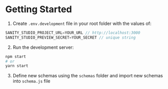 # Getting Started

1. Create `.env.development` file in your root folder with the values of:

```javascript
SANITY_STUDIO_PROJECT_URL=YOUR_URL // http://localhost:3000
SANITY_STUDIO_PREVIEW_SECRET=YOUR_SECRET // unique string
```
2. Run the development server:

```bash
npm start
# or
yarn start
```

3. Define new schemas using the `schemas` folder and import new schemas into `schema.js` file
